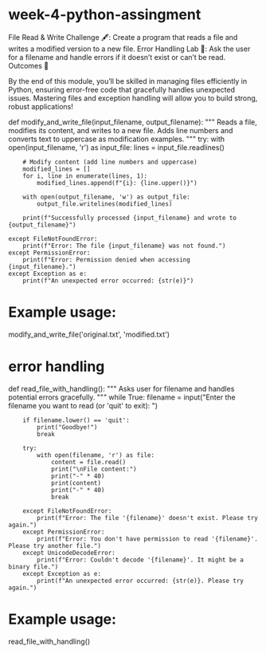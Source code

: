 # week-4-python-assingment
File Read & Write Challenge 🖋️: Create a program that reads a file and writes a modified version to a new file.
Error Handling Lab 🧪: Ask the user for a filename and handle errors if it doesn’t exist or can’t be read.
Outcomes 🎉

By the end of this module, you’ll be skilled in managing files efficiently in Python, ensuring error-free code that gracefully handles unexpected issues. Mastering files and exception handling will allow you to build strong, robust applications!


def modify_and_write_file(input_filename, output_filename):
    """
    Reads a file, modifies its content, and writes to a new file.
    Adds line numbers and converts text to uppercase as modification examples.
    """
    try:
        with open(input_filename, 'r') as input_file:
            lines = input_file.readlines()
            
        # Modify content (add line numbers and uppercase)
        modified_lines = []
        for i, line in enumerate(lines, 1):
            modified_lines.append(f"{i}: {line.upper()}")
        
        with open(output_filename, 'w') as output_file:
            output_file.writelines(modified_lines)
            
        print(f"Successfully processed {input_filename} and wrote to {output_filename}")
    
    except FileNotFoundError:
        print(f"Error: The file {input_filename} was not found.")
    except PermissionError:
        print(f"Error: Permission denied when accessing {input_filename}.")
    except Exception as e:
        print(f"An unexpected error occurred: {str(e)}")

# Example usage:
modify_and_write_file('original.txt', 'modified.txt')

# error handling
def read_file_with_handling():
    """
    Asks user for filename and handles potential errors gracefully.
    """
    while True:
        filename = input("Enter the filename you want to read (or 'quit' to exit): ")
        
        if filename.lower() == 'quit':
            print("Goodbye!")
            break
            
        try:
            with open(filename, 'r') as file:
                content = file.read()
                print("\nFile content:")
                print("-" * 40)
                print(content)
                print("-" * 40)
                break
                
        except FileNotFoundError:
            print(f"Error: The file '{filename}' doesn't exist. Please try again.")
        except PermissionError:
            print(f"Error: You don't have permission to read '{filename}'. Please try another file.")
        except UnicodeDecodeError:
            print(f"Error: Couldn't decode '{filename}'. It might be a binary file.")
        except Exception as e:
            print(f"An unexpected error occurred: {str(e)}. Please try again.")

# Example usage:
read_file_with_handling()
